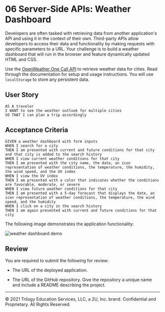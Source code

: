 # 06 Server-Side APIs: Weather Dashboard

Developers are often tasked with retrieving data from another application's 
API and using it in the context of their own. 
Third-party APIs allow developers to access their data and 
functionality by making requests with specific parameters 
to a URL. Your challenge is to build a weather dashboard 
that will run in the browser and feature dynamically 
updated HTML and CSS.

Use the [OpenWeather One Call API](https://openweathermap.org/api/one-call-api) 
to retrieve weather data for cities. Read through the documentation for setup 
and usage instructions. You will use `localStorage` to store any 
persistent data.

## User Story

```
AS A traveler
I WANT to see the weather outlook for multiple cities
SO THAT I can plan a trip accordingly
```

## Acceptance Criteria

```
GIVEN a weather dashboard with form inputs
WHEN I search for a city
THEN I am presented with current and future conditions for that city and that city is added to the search history
WHEN I view current weather conditions for that city
THEN I am presented with the city name, the date, an icon representation of weather conditions, the temperature, the humidity, the wind speed, and the UV index
WHEN I view the UV index
THEN I am presented with a color that indicates whether the conditions are favorable, moderate, or severe
WHEN I view future weather conditions for that city
THEN I am presented with a 5-day forecast that displays the date, an icon representation of weather conditions, the temperature, the wind speed, and the humidity
WHEN I click on a city in the search history
THEN I am again presented with current and future conditions for that city
```

The following image demonstrates the application functionality:

![weather dashboard demo](./Assets/06-server-side-apis-homework-demo.png)

## Review

You are required to submit the following for review:

* The URL of the deployed application.

* The URL of the GitHub repository. Give the repository a unique name and include a README describing the project.

- - -
© 2021 Trilogy Education Services, LLC, a 2U, Inc. brand. Confidential
 and Proprietary. All Rights Reserved.
